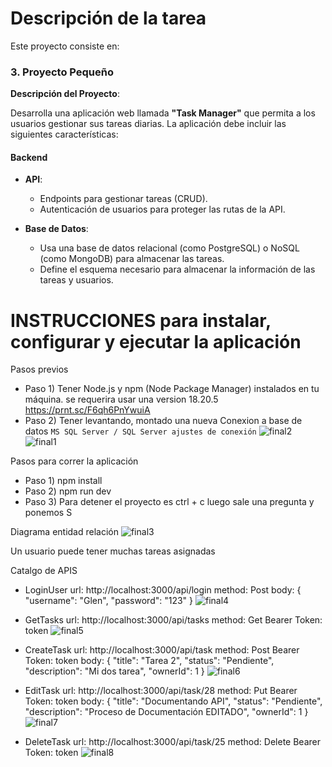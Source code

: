 # Descripción de la tarea
Este proyecto consiste en:
### 3. Proyecto Pequeño

**Descripción del Proyecto**:

Desarrolla una aplicación web llamada **"Task Manager"** que permita a los usuarios gestionar sus tareas diarias. La aplicación debe incluir las siguientes características:

#### Backend

- **API**:
  - Endpoints para gestionar tareas (CRUD).
  - Autenticación de usuarios para proteger las rutas de la API.
  
- **Base de Datos**:
  - Usa una base de datos relacional (como PostgreSQL) o NoSQL (como MongoDB) para almacenar las tareas.
  - Define el esquema necesario para almacenar la información de las tareas y usuarios.

# INSTRUCCIONES para instalar, configurar y ejecutar la aplicación
Pasos previos
 - Paso 1) Tener Node.js y npm (Node Package Manager) instalados en tu máquina.
    se requerira usar una version 18.20.5 https://prnt.sc/F6qh6PnYwuiA
 - Paso 2) Tener levantando, montado una nueva Conexion a base de datos `MS SQL Server / SQL Server ajustes de conexión`
 ![final2](https://github.com/user-attachments/assets/05581750-aacd-43f8-8796-a8294ba5b50e)
![final1](https://github.com/user-attachments/assets/692a0a66-102a-418e-92c6-a07a1c0d821f)


Pasos para correr la aplicación
 - Paso 1) npm install
 - Paso 2) npm run dev
 - Paso 3) Para detener el proyecto es ctrl + c luego sale una pregunta y ponemos S


Diagrama entidad relación
![final3](https://github.com/user-attachments/assets/db5a0995-3abd-4e7d-82b6-823b51888a31)

Un usuario puede tener muchas tareas asignadas

Catalgo de APIS
 - LoginUser 
    url: http://localhost:3000/api/login
    method: Post
    body: {
        "username": "Glen",
        "password": "123"
    }
    ![final4](https://github.com/user-attachments/assets/18da49fb-1b90-4553-a739-7111e661138c)

 - GetTasks 
    url: http://localhost:3000/api/tasks
    method: Get
    Bearer Token: token
    ![final5](https://github.com/user-attachments/assets/94d7d923-681c-43ce-b291-471b53455ded)


 - CreateTask 
    url: http://localhost:3000/api/task
    method: Post
    Bearer Token: token
    body: {
        "title": "Tarea 2",
        "status": "Pendiente",
        "description": "Mi dos tarea",
        "ownerId": 1
    }
    ![final6](https://github.com/user-attachments/assets/e0a9f47a-2b1a-4b38-be47-58254b80c48b)


 - EditTask 
    url: http://localhost:3000/api/task/28
    method: Put
    Bearer Token: token
    body: {
        "title": "Documentando API",
        "status": "Pendiente",
        "description": "Proceso de Documentación EDITADO",
        "ownerId": 1
    }
    ![final7](https://github.com/user-attachments/assets/cce211b1-e4e9-4ad4-bfec-fc78953d010d)


 - DeleteTask 
    url: http://localhost:3000/api/task/25
    method: Delete
    Bearer Token: token
    ![final8](https://github.com/user-attachments/assets/c66479ee-b39e-4fe4-bb85-64fbd126d047)
